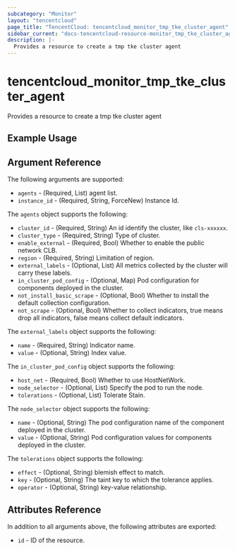 ```yaml
---
subcategory: "Monitor"
layout: "tencentcloud"
page_title: "TencentCloud: tencentcloud_monitor_tmp_tke_cluster_agent"
sidebar_current: "docs-tencentcloud-resource-monitor_tmp_tke_cluster_agent"
description: |-
  Provides a resource to create a tmp tke cluster agent
---
```


# tencentcloud_monitor_tmp_tke_cluster_agent

Provides a resource to create a tmp tke cluster agent

## Example Usage



## Argument Reference

The following arguments are supported:

* `agents` - (Required, List) agent list.
* `instance_id` - (Required, String, ForceNew) Instance Id.

The `agents` object supports the following:

* `cluster_id` - (Required, String) An id identify the cluster, like `cls-xxxxxx`.
* `cluster_type` - (Required, String) Type of cluster.
* `enable_external` - (Required, Bool) Whether to enable the public network CLB.
* `region` - (Required, String) Limitation of region.
* `external_labels` - (Optional, List) All metrics collected by the cluster will carry these labels.
* `in_cluster_pod_config` - (Optional, Map) Pod configuration for components deployed in the cluster.
* `not_install_basic_scrape` - (Optional, Bool) Whether to install the default collection configuration.
* `not_scrape` - (Optional, Bool) Whether to collect indicators, true means drop all indicators, false means collect default indicators.

The `external_labels` object supports the following:

* `name` - (Required, String) Indicator name.
* `value` - (Optional, String) Index value.

The `in_cluster_pod_config` object supports the following:

* `host_net` - (Required, Bool) Whether to use HostNetWork.
* `node_selector` - (Optional, List) Specify the pod to run the node.
* `tolerations` - (Optional, List) Tolerate Stain.

The `node_selector` object supports the following:

* `name` - (Optional, String) The pod configuration name of the component deployed in the cluster.
* `value` - (Optional, String) Pod configuration values for components deployed in the cluster.

The `tolerations` object supports the following:

* `effect` - (Optional, String) blemish effect to match.
* `key` - (Optional, String) The taint key to which the tolerance applies.
* `operator` - (Optional, String) key-value relationship.

## Attributes Reference

In addition to all arguments above, the following attributes are exported:

* `id` - ID of the resource.




